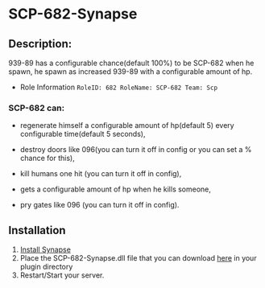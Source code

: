 # SCP-682-Synapse
 ## Description:

939-89 has a configurable chance(default 100%) to be SCP-682 when he spawn,
he spawn as increased 939-89 with a configurable amount of hp.
- Role Information
``
RoleID: 682
RoleName: SCP-682
Team: Scp
``

### SCP-682 can:

- regenerate himself a configurable amount of hp(default 5) every configurable time(default 5 seconds),

- destroy doors like 096(you can turn it off in config or you can set a % chance for this),

- kill humans one hit (you can turn it off in config),

- gets a configurable amount of hp when he kills someone,

- pry gates like 096 (you can turn it off in config).

## Installation
1. [Install Synapse](https://github.com/SynapseSL/Synapse/wiki#hosting-guides)
2. Place the  SCP-682-Synapse.dll file that you can download [here](https://github.com/Cwaniaak/SCP-682-Synapse/releases/latest) in your plugin directory
3. Restart/Start your server.

